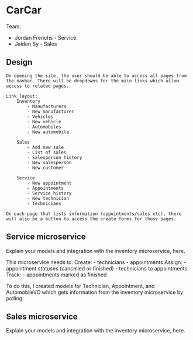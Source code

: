 # CarCar

Team:

* Jordan Frerichs - Service
* Jaiden Sy - Sales

## Design
    On opening the site, the user should be able to access all pages from the navbar. There will be dropdowns for the main links which allow access to related pages. 

    Link layout:
        Inventory
            - Manufacturers
            - New manufacturer
            - Vehicles
            - New vehicle
            - Automobiles
            - New automobile

        Sales
            - Add new sale
            - List of sales
            - Salesperson history
            - New salesperson
            - New customer

        Service
            - New appointment
            - Appointments
            - Service history
            - New technician
            - Technicians

    On each page that lists information (appointments/sales etc), there will also be a button to access the create forms for those pages.

## Service microservice

Explain your models and integration with the inventory
microservice, here.

This microservice needs to:
    Create:
        - technicians
        - appointments
    Assign:
        - appointment statuses (cancelled or finished)
        - technicians to appointments
    Track:
        - appointments marked as finished

To do this, I created models for Technician, Appointment, and AutomobileVO which gets information from the inventory microservice by polling. 


## Sales microservice

Explain your models and integration with the inventory
microservice, here.
